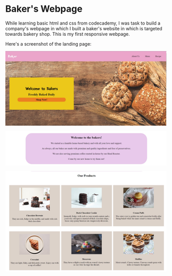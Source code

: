 # Baker's Webpage

While learning basic html and css from codecademy, I was task to build a company's webpage in which I built a baker's website in which is targeted towards bakery shop. This is my first responsive webpage. 

Here's a screenshot of the landing page:

![Page 1](https://github.com/keenlim/Baker-s-Webpage/blob/main/Resources/Page%201.jpg)

![Page 2](https://github.com/keenlim/Baker-s-Webpage/blob/main/Resources/Page%202.jpg)

![Page 3](https://github.com/keenlim/Baker-s-Webpage/blob/main/Resources/Page3.jpg)
